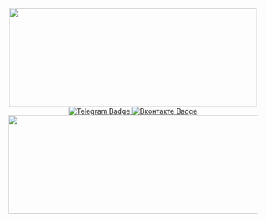 <div id="header" align="center">
  <img src="https://media.giphy.com/media/zOvBKUUEERdNm/giphy.gif" width="500"/ height="200">
</div>

<div id="badges" align="center">
  <a href="https://t.me/delux_3">
    <img src="https://img.shields.io/badge/Telegram-2CA5E0?style=for-the-badge&logo=telegram&logoColor=white" alt="Telegram Badge"/>
  </a>
  <a href="https://vk.com/deluxe0717">
    <img src="https://img.shields.io/badge/вконтакте-%232E87FB.svg?&style=for-the-badge&logo=vk&logoColor=white" alt="Вконтакте Badge"/>
  </a>
</div>

<div align="center">
<img src="https://komarev.com/ghpvc/?username=dimson2002&style=flat-square&color=blue" alt=""/>

<div align="center">
  <img src="https://media.giphy.com/media/QpVUMRUJGokfqXyfa1/giphy.gif" width="800" height="200"/>
</div>
